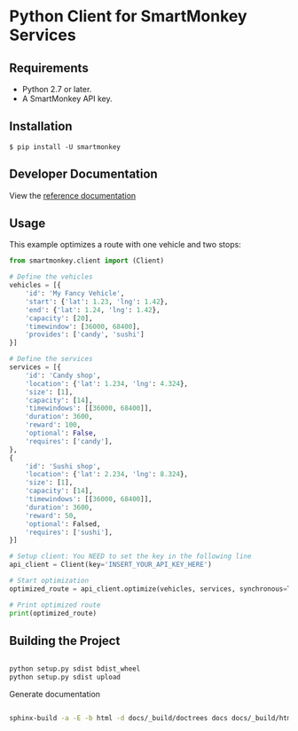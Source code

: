 Python Client for SmartMonkey Services
====================================

## Requirements

 - Python 2.7 or later.
 - A SmartMonkey API key.

## Installation

    $ pip install -U smartmonkey
    
## Developer Documentation

View the [reference documentation](https://smartmonkeyio.github.io/smartmonkey-api-services-python)

## Usage

This example optimizes a route with one vehicle and two stops:

```python
from smartmonkey.client import (Client)

# Define the vehicles
vehicles = [{
    'id': 'My Fancy Vehicle',
    'start': {'lat': 1.23, 'lng': 1.42},
    'end': {'lat': 1.24, 'lng': 1.42},
    'capacity': [20],
    'timewindow': [36000, 68400],
    'provides': ['candy', 'sushi']
}]

# Define the services
services = [{
    'id': 'Candy shop',
    'location': {'lat': 1.234, 'lng': 4.324},
    'size': [1],
    'capacity': [14],
    'timewindows': [[36000, 68400]],
    'duration': 3600,
    'reward': 100,
    'optional': False,
    'requires': ['candy'],
},
{
    'id': 'Sushi shop',
    'location': {'lat': 2.234, 'lng': 8.324},
    'size': [1],
    'capacity': [14],
    'timewindows': [[36000, 68400]],
    'duration': 3600,
    'reward': 50,
    'optional': Falsed,
    'requires': ['sushi'],
}]

# Setup client: You NEED to set the key in the following line
api_client = Client(key='INSERT_YOUR_API_KEY_HERE')

# Start optimization
optimized_route = api_client.optimize(vehicles, services, synchronous=True)

# Print optimized route
print(optimized_route)
```

## Building the Project

```bash

python setup.py sdist bdist_wheel
python setup.py sdist upload

```

Generate documentation

```bash

sphinx-build -a -E -b html -d docs/_build/doctrees docs docs/_build/html

```
